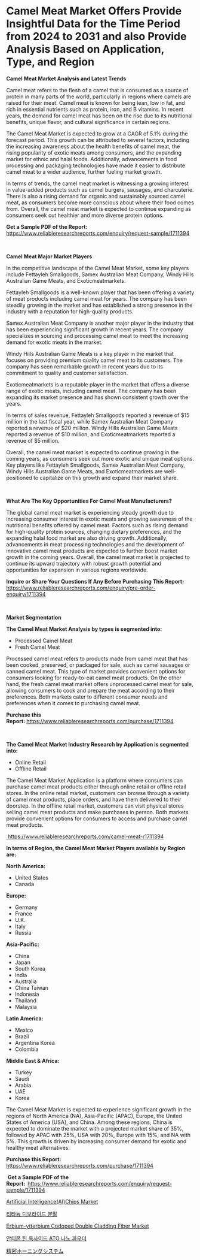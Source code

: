 <p><h1>Camel Meat Market Offers Provide Insightful Data for the Time Period from 2024 to 2031 and also Provide Analysis Based on Application, Type, and Region</h1></p><p><strong>Camel Meat Market Analysis and Latest Trends</strong></p>
<p><p>Camel meat refers to the flesh of a camel that is consumed as a source of protein in many parts of the world, particularly in regions where camels are raised for their meat. Camel meat is known for being lean, low in fat, and rich in essential nutrients such as protein, iron, and B vitamins. In recent years, the demand for camel meat has been on the rise due to its nutritional benefits, unique flavor, and cultural significance in certain regions.</p><p>The Camel Meat Market is expected to grow at a CAGR of 5.1% during the forecast period. This growth can be attributed to several factors, including the increasing awareness about the health benefits of camel meat, the rising popularity of exotic meats among consumers, and the expanding market for ethnic and halal foods. Additionally, advancements in food processing and packaging technologies have made it easier to distribute camel meat to a wider audience, further fueling market growth.</p><p>In terms of trends, the camel meat market is witnessing a growing interest in value-added products such as camel burgers, sausages, and charcuterie. There is also a rising demand for organic and sustainably sourced camel meat, as consumers become more conscious about where their food comes from. Overall, the camel meat market is expected to continue expanding as consumers seek out healthier and more diverse protein options.</p></p>
<p><strong>Get a Sample PDF of the Report:&nbsp;</strong> <a href="https://www.reliableresearchreports.com/enquiry/request-sample/1711394">https://www.reliableresearchreports.com/enquiry/request-sample/1711394</a></p>
<p>&nbsp;</p>
<p><strong>Camel Meat Major Market Players</strong></p>
<p><p>In the competitive landscape of the Camel Meat Market, some key players include Fettayleh Smallgoods, Samex Australian Meat Company, Windy Hills Australian Game Meats, and Exoticmeatmarkets. </p><p>Fettayleh Smallgoods is a well-known player that has been offering a variety of meat products including camel meat for years. The company has been steadily growing in the market and has established a strong presence in the industry with a reputation for high-quality products.</p><p>Samex Australian Meat Company is another major player in the industry that has been experiencing significant growth in recent years. The company specializes in sourcing and processing camel meat to meet the increasing demand for exotic meats in the market.</p><p>Windy Hills Australian Game Meats is a key player in the market that focuses on providing premium quality camel meat to its customers. The company has seen remarkable growth in recent years due to its commitment to quality and customer satisfaction.</p><p>Exoticmeatmarkets is a reputable player in the market that offers a diverse range of exotic meats, including camel meat. The company has been expanding its market presence and has shown consistent growth over the years.</p><p>In terms of sales revenue, Fettayleh Smallgoods reported a revenue of $15 million in the last fiscal year, while Samex Australian Meat Company reported a revenue of $20 million. Windy Hills Australian Game Meats reported a revenue of $10 million, and Exoticmeatmarkets reported a revenue of $5 million.</p><p>Overall, the camel meat market is expected to continue growing in the coming years, as consumers seek out more exotic and unique meat options. Key players like Fettayleh Smallgoods, Samex Australian Meat Company, Windy Hills Australian Game Meats, and Exoticmeatmarkets are well-positioned to capitalize on this growth and expand their market share.</p></p>
<p>&nbsp;</p>
<p><strong>What Are The Key Opportunities For Camel Meat Manufacturers?</strong></p>
<p><p>The global camel meat market is experiencing steady growth due to increasing consumer interest in exotic meats and growing awareness of the nutritional benefits offered by camel meat. Factors such as rising demand for high-quality protein sources, changing dietary preferences, and the expanding halal food market are also driving growth. Additionally, advancements in meat processing technologies and the development of innovative camel meat products are expected to further boost market growth in the coming years. Overall, the camel meat market is projected to continue its upward trajectory with robust growth potential and opportunities for expansion in various regions worldwide.</p></p>
<p><strong>Inquire or Share Your Questions If Any Before Purchasing This Report:</strong> <a href="https://www.reliableresearchreports.com/enquiry/pre-order-enquiry/1711394">https://www.reliableresearchreports.com/enquiry/pre-order-enquiry/1711394</a></p>
<p>&nbsp;</p>
<p><strong>Market Segmentation</strong></p>
<p><strong>The Camel Meat Market Analysis by types is segmented into:</strong></p>
<p><ul><li>Processed Camel Meat</li><li>Fresh Camel Meat</li></ul></p>
<p><p>Processed camel meat refers to products made from camel meat that has been cooked, preserved, or packaged for sale, such as camel sausages or canned camel meat. This type of market provides convenient options for consumers looking for ready-to-eat camel meat products. On the other hand, the fresh camel meat market offers unprocessed camel meat for sale, allowing consumers to cook and prepare the meat according to their preferences. Both markets cater to different consumer needs and preferences when it comes to purchasing camel meat.</p></p>
<p><strong>Purchase this Report:&nbsp;</strong><a href="https://www.reliableresearchreports.com/purchase/1711394">https://www.reliableresearchreports.com/purchase/1711394</a></p>
<p>&nbsp;</p>
<p><strong>The Camel Meat Market Industry Research by Application is segmented into:</strong></p>
<p><ul><li>Online Retail</li><li>Offline Retail</li></ul></p>
<p><p>The Camel Meat Market Application is a platform where consumers can purchase camel meat products either through online retail or offline retail stores. In the online retail market, customers can browse through a variety of camel meat products, place orders, and have them delivered to their doorstep. In the offline retail market, customers can visit physical stores selling camel meat products and make purchases in person. Both markets provide convenient options for consumers to access and purchase camel meat products.</p></p>
<p><a href="https://www.reliableresearchreports.com/camel-meat-r1711394">&nbsp;https://www.reliableresearchreports.com/camel-meat-r1711394</a></p>
<p><strong>In terms of Region, the Camel Meat Market Players available by Region are:</strong></p>
<p>
    <p> <strong> North America: </strong>
        <ul>
            <li>United States</li>
            <li>Canada</li>
        </ul>
        </p> 
    <p> <strong> Europe: </strong>
        <ul>
            <li>Germany</li>
            <li>France</li>
            <li>U.K.</li>
            <li>Italy</li>
            <li>Russia</li>
        </ul>
        </p> 
    <p> <strong> Asia-Pacific: </strong>
        <ul>
            <li>China</li>
            <li>Japan</li>
            <li>South Korea</li>
            <li>India</li>
            <li>Australia</li>
            <li>China Taiwan</li>
            <li>Indonesia</li>
            <li>Thailand</li>
            <li>Malaysia</li>
        </ul>
        </p> 
    <p> <strong> Latin America: </strong>
        <ul>
            <li>Mexico</li>
            <li>Brazil</li>
            <li>Argentina Korea</li>
            <li>Colombia</li>
        </ul>
        </p> 
    <p> <strong> Middle East & Africa: </strong>
        <ul>
            <li>Turkey</li>
            <li>Saudi</li>
            <li>Arabia</li>
            <li>UAE</li>
            <li>Korea</li>
        </ul>
    </p>
    </p>
<p><p>The Camel Meat Market is expected to experience significant growth in the regions of North America (NA), Asia-Pacific (APAC), Europe, the United States of America (USA), and China. Among these regions, China is expected to dominate the market with a projected market share of 35%, followed by APAC with 25%, USA with 20%, Europe with 15%, and NA with 5%. This growth is driven by increasing consumer demand for exotic and healthy meat alternatives.</p></p>
<p><strong>Purchase this Report: </strong><a href="https://www.reliableresearchreports.com/purchase/1711394">https://www.reliableresearchreports.com/purchase/1711394</a></p>
<p>&nbsp;<strong>Get a Sample PDF of the Report:&nbsp;&nbsp;</strong><a href="https://www.reliableresearchreports.com/enquiry/request-sample/1711394">https://www.reliableresearchreports.com/enquiry/request-sample/1711394</a></p>
<p><strong></strong></p>
<p><p><a href="https://github.com/bznecsdb5/Market-Research-Report-List-1/blob/main/artificial-intelligenceaichips-market.md">Artificial Intelligence(AI)Chips Market</a></p><p><a href="https://github.com/Skyleitney456456/Market-Research-Report-List-2/blob/main/6202335160383.md">티타늄 디보라이드 분말</a></p><p><a href="https://github.com/maesanjaya8/Market-Research-Report-List-1/blob/main/erbium-ytterbium-codoped-double-cladding-fiber-market.md">Erbium-ytterbium Codoped Double Cladding Fiber Market</a></p><p><a href="https://github.com/iansanftyord09878/Market-Research-Report-List-2/blob/main/9622532160384.md">안티몬 틴 옥사이드 ATO 나노 파우더</a></p><p><a href="https://github.com/ReyesKohler20231/Market-Research-Report-List-2/blob/main/7082512150446.md">精密ホーニングシステム</a></p></p>